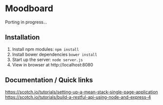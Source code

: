 # Moodboard

Porting in progress...

## Installation
1. Install npm modules: `npm install`
2. Install bower dependencies `bower install`
3. Start up the server: `node server.js`
4. View in browser at http://localhost:8080

## Documentation / Quick links

https://scotch.io/tutorials/setting-up-a-mean-stack-single-page-application  
https://scotch.io/tutorials/build-a-restful-api-using-node-and-express-4  

